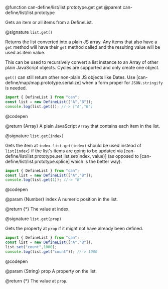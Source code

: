 @function can-define/list/list.prototype.get get
@parent can-define/list/list.prototype

Gets an item or all items from a DefineList.

@signature `list.get()`

Returns the list converted into a plain JS array. Any items that also have a
`get` method will have their `get` method called and the resulting value will be used as item value.

This can be used to recursively convert a list instance to an Array of other plain JavaScript objects.
Cycles are supported and only create one object.

`get()` can still return other non-plain JS objects like Dates.
Use [can-define/map/map.prototype.serialize] when a form proper for `JSON.stringify` is needed.

  ```js
import { DefineList } from "can";
const list = new DefineList(["A","B"]);
console.log(list.get()); //-> ["A","B"]
  ```
  @codepen


  @return {Array} A plain JavaScript `Array` that contains each item in the list.

@signature `list.get(index)`

Gets the item at `index`. `list.get(index)` should be used instead of
`list[index]` if the list's items are going to be updated via [can-define/list/list.prototype.set list.set(index, value)]
(as opposed to [can-define/list/list.prototype.splice] which is the better way).

  ```js
import { DefineList } from "can";
const list = new DefineList(["A","B"]);
console.log(list.get(1)); //-> "B"
  ```
  @codepen

  @param {Number} index A numeric position in the list.

  @return {*} The value at index.

@signature `list.get(prop)`

Gets the property at `prop` if it might not have already been defined.


  ```js
import { DefineList } from "can";
const list = new DefineList(["A","B"]);
list.set("count",1000);
console.log(list.get("count")); //-> 1000
  ```
  @codepen

  @param {String} prop A property on the list.

  @return {*} The value at `prop`.